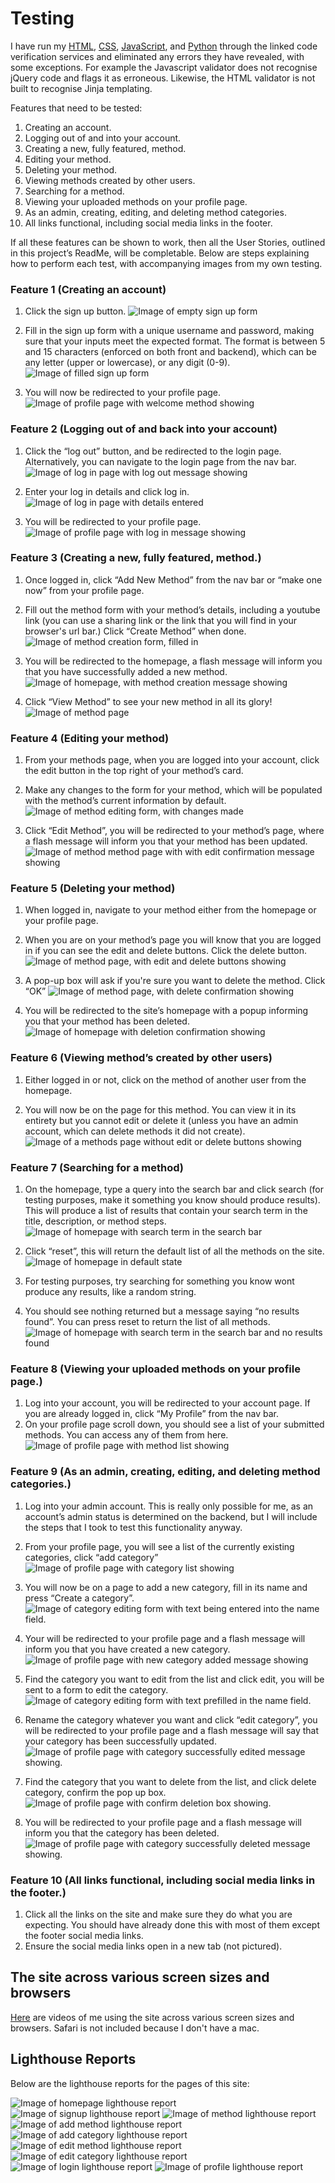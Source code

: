 # Testing

I have run my [HTML](https://validator.w3.org/#validate_by_input), [CSS](https://jigsaw.w3.org/css-validator/), [JavaScript](https://jshint.com/), and [Python](http://pep8online.com/) through the linked code verification services and eliminated any errors they have revealed, with some exceptions. For example the Javascript validator does not recognise jQuery code and flags it as erroneous. Likewise, the HTML validator is not built to recognise Jinja templating.

Features that need to be tested: 
1. Creating an account.
1. Logging out of and into your account.
1. Creating a new, fully featured, method.
1. Editing your method.
1. Deleting your method.
1. Viewing methods created by other users.
1. Searching for a method.
1. Viewing your uploaded methods on your profile page.
1. As an admin, creating, editing, and deleting method categories.
1. All links functional, including social media links in the footer. 

If all these features can be shown to work, then all the User Stories, outlined in this project’s ReadMe, will be completable. Below are steps explaining how to perform each test, with accompanying images from my own testing.

### Feature 1 (Creating an account)
1. Click the sign up button.
![Image of empty sign up form](static/assets/images/testing/f11.png)

1. Fill in the sign up form with a unique username and password, making sure that your inputs meet the expected format. The format is between 5 and 15 characters (enforced on both front and backend), which can be any letter (upper or lowercase), or any digit (0-9).
![Image of filled sign up form](static/assets/images/testing/f12.png)

1. You will now be redirected to your profile page.
![Image of profile page with welcome method showing](static/assets/images/testing/f13.png)

### Feature 2 (Logging out of and back into your account)
1. Click the “log out” button, and be redirected to the login page. Alternatively, you can navigate to the login page from the nav bar.
![Image of log in page with log out message showing](static/assets/images/testing/f21.png)

1. Enter your log in details and click log in.
![Image of log in page with details entered](static/assets/images/testing/f22.png)

1. You will be redirected to your profile page.
![Image of profile page with log in message showing](static/assets/images/testing/f23.png)

### Feature 3 (Creating a new, fully featured, method.)
1. Once logged in, click “Add New Method” from the nav bar or “make one now” from your profile page.

1. Fill out the method form with your method’s details, including a youtube link (you can use a sharing link or the link that you will find in your browser's url bar.) Click “Create Method” when done.
![Image of method creation form, filled in](static/assets/images/testing/f31.png)

1. You will be redirected to the homepage, a flash message will inform you that you have successfully added a new method.
![Image of homepage, with method creation message showing](static/assets/images/testing/f33.png)

1. Click “View Method” to see your new method in all its glory!
![Image of method page](static/assets/images/testing/f34.png)

### Feature 4 (Editing your method)
1. From your methods page, when you are logged into your account, click the edit button in the top right of your method’s card.

1. Make any changes to the form for your method, which will be populated with the method’s current information by default.
![Image of method editing form, with changes made](static/assets/images/testing/f42.png)

1. Click “Edit Method”, you will be redirected to your method’s page, where a flash message will inform you that your method has been updated.
![Image of method method page with with edit confirmation message showing](static/assets/images/testing/f43.png)

### Feature 5 (Deleting your method)
1. When logged in, navigate to your method either from the homepage or your profile page.

1. When you are on your method’s page you will know that you are logged in if you can see the edit and delete buttons. Click the delete button.
![Image of method page, with edit and delete buttons showing](static/assets/images/testing/f52.png)

1. A pop-up box will ask if you're sure you want to delete the method. Click “OK”
![Image of method page, with delete confirmation showing](static/assets/images/testing/f53.png)

1. You will be redirected to the site’s homepage with a popup informing you that your method has been deleted. 
![Image of homepage with deletion confirmation showing](static/assets/images/testing/f54.png)

### Feature 6 (Viewing method’s created by other users)
1. Either logged in or not, click on the method of another user from the homepage.

1. You will now be on the page for this method. You can view it in its entirety but you cannot edit or delete it (unless you have an admin account, which can delete methods it did not create).
![Image of a methods page without edit or delete buttons showing](static/assets/images/testing/f62.png)

### Feature 7 (Searching for a method)
1. On the homepage, type a query into the search bar and click search (for testing purposes, make it something you know should produce results). This will produce a list of results that contain your search term in the title, description, or method steps.
![Image of homepage with search term in the search bar](static/assets/images/testing/f71.png)

1. Click “reset”, this will return the default list of all the methods on the site.
![Image of homepage in default state](static/assets/images/testing/f72.png)

1. For testing purposes, try searching for something you know wont produce any results, like a random string.

1. You should see nothing returned but a message saying “no results found”. You can press reset to return the list of all methods. 
![Image of homepage with search term in the search bar and no results found](static/assets/images/testing/f73.png)

### Feature 8 (Viewing your uploaded methods on your profile page.)

1. Log into your account, you will be redirected to your account page. If you are already logged in, click “My Profile” from the nav bar. 
1. On your profile page scroll down, you should see a list of your submitted methods. You can access any of them from here.
![Image of profile page with method list showing](static/assets/images/testing/f81.png)

### Feature 9 (As an admin, creating, editing, and deleting method categories.)

1. Log into your admin account. This is really only possible for me, as an account’s admin status is determined on the backend, but I will include the steps that I took to test this functionality anyway. 

1. From your profile page, you will see a list of the currently existing categories, click “add category”
![Image of profile page with category list showing](static/assets/images/testing/f92.png)

1. You will now be on a page to add a new category, fill in its name and press “Create a category”.
![Image of category editing form with text being entered into the name field.](static/assets/images/testing/f93.png)

1. Your will be redirected to your profile page and a flash message will inform you that you have created a new category.
![Image of profile page with new category added message showing](static/assets/images/testing/f94.png)

1. Find the category you want to edit from the list and click edit, you will be sent to a form to edit the category.
![Image of category editing form with text prefilled in the name field.](static/assets/images/testing/f95.png)

1. Rename the category whatever you want and click “edit category”, you will be redirected to your profile page and a flash message will say that your category has been successfully updated.
![Image of profile page with category successfully edited message showing.](static/assets/images/testing/f96.png)

1. Find the category that you want to delete from the list, and click delete category, confirm the pop up box.
![Image of profile page with confirm deletion box showing.](static/assets/images/testing/f97.png)

1. You will be redirected to your profile page and a flash message will inform you that the category has been deleted.
![Image of profile page with category successfully deleted message showing.](static/assets/images/testing/f98.png) 

### Feature 10 (All links functional, including social media links in the footer.)

1. Click all the links on the site and make sure they do what you are expecting. You should have already done this with most of them except the footer social media links.
1. Ensure the social media links open in a new tab (not pictured).

## The site across various screen sizes and browsers

[Here](https://drive.google.com/drive/folders/1RjGUIRetpx0L7lrQu5fdJ3qvGd-wv6X7?usp=sharing) are videos of me using the site across various screen sizes and browsers. Safari is not included because I don't have a mac.

## Lighthouse Reports

Below are the lighthouse reports for the pages of this site:

![Image of homepage lighthouse report](static/assets/images/testing/lighthouse/diyhomelighthouse.png)
![Image of signup lighthouse report](static/assets/images/testing/lighthouse/diysignuplighthouse.png)
![Image of method lighthouse report](static/assets/images/testing/lighthouse/diymethodhouse.png)
![Image of add method lighthouse report](static/assets/images/testing/lighthouse/diyaddmethodlighthouse.png)
![Image of add category lighthouse report](static/assets/images/testing/lighthouse/diyaddcategorylighthouse.png)
![Image of edit method lighthouse report](static/assets/images/testing/lighthouse/diyeditmethodlighthouse.png)
![Image of edit category lighthouse report](static/assets/images/testing/lighthouse/diyeditcategorylighthouse.png)
![Image of login lighthouse report](static/assets/images/testing/lighthouse/diyloginlighthouse.png)
![Image of profile lighthouse report](static/assets/images/testing/lighthouse/diyprofilelighthouse.png)